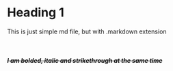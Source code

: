 # Heading 1

This is just simple md file, but with .markdown extension
<br><br><br><br>
_~~**I am bolded, italic and strikethrough at the same time**~~_